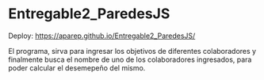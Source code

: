 # Entregable2_ParedesJS

Deploy: https://aparep.github.io/Entregable2_ParedesJS/

El programa, sirva para ingresar los objetivos de diferentes colaboradores y finalmente busca el nombre de uno de los colaboradores ingresados, para poder calcular el desemepeño del mismo.
